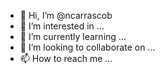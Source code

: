 - 👋 Hi, I’m @ncarrascob
- 👀 I’m interested in ...
- 🌱 I’m currently learning ...
- 💞️ I’m looking to collaborate on ...
- 📫 How to reach me ...

<!---
ncarrascob/ncarrascob is a ✨ special ✨ repository because its `README.md` (this file) appears on your GitHub profile.
You can click the Preview link to take a look at your changes.
--->

